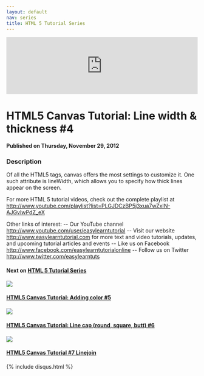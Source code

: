 ```yaml
---
layout: default
nav: series
title: HTML 5 Tutorial Series
---
```


<div class="container">
    <div class="row mt grid">
        <div class="mt"></div>
        <div class="row" style="margin-bottom: 20px;">
            <div class="col-sm-push-1 col-sm-10 col-md-push-2 col-md-8">
                <div class="video-container">
                    <iframe width="100%" src="https://www.youtube.com/embed/F7o962sWVqM" frameborder="0" allowfullscreen></iframe>
                </div>
            </div>
            <div class="clearfix"></div>
            <div class="col-md-8">
                <h1>HTML5 Canvas Tutorial: Line width & thickness #4</h1>
                <h4>Published on Thursday, November 29, 2012</h4>
                <h3>Description</h3>
                <p>Of all the HTML5 tags, canvas offers the most settings to customize it. One such attribute is lineWidth, which allows you to specify how thick lines appear on the screen.

For more HTML 5 tutorial videos, check out the complete playlist at http://www.youtube.com/playlist?list=PLGJDCzBP5j3xua7wZxIN-AJGvIwPdZ_eX 
  
Other links of interest:
-- Our YouTube channel http://www.youtube.com/user/easylearntutorial 
-- Visit our website http://www.easylearntutorial.com for more text and video tutorials, updates, and upcoming tutorial articles and events
-- Like us on Facebook http://www.facebook.com/easylearntutorialonline 
-- Follow us on Twitter http://www.twitter.com/easylearntuts</p>
            </div>
            <div class="col-md-4">
                <h4>Next on <a href="/series/html-5-tutorial-series">HTML 5 Tutorial Series</a></h4><div class="row" style="margin-bottom: 20px">
            <div class="col-md-6">
                <a href="/series/html-5-tutorial-series/html5-canvas-tutorial-adding-color-5">
                    <img src="/img/blank.gif" data-echo="https://i.ytimg.com/vi/lDKZ4TffTUE/hqdefault.jpg" class="img-responsive" />
                </a>
            </div>
            <div class="col-md-6">
                <h4>
                    <a href="/series/html-5-tutorial-series/html5-canvas-tutorial-adding-color-5">HTML5 Canvas Tutorial: Adding color #5</a>
                </h4>
            </div>
        </div><div class="row" style="margin-bottom: 20px">
            <div class="col-md-6">
                <a href="/series/html-5-tutorial-series/html5-canvas-tutorial-line-cap-round-square-butt-6">
                    <img src="/img/blank.gif" data-echo="https://i.ytimg.com/vi/7JE7ic580L4/hqdefault.jpg" class="img-responsive" />
                </a>
            </div>
            <div class="col-md-6">
                <h4>
                    <a href="/series/html-5-tutorial-series/html5-canvas-tutorial-line-cap-round-square-butt-6">HTML5 Canvas Tutorial: Line cap (round, square, butt) #6</a>
                </h4>
            </div>
        </div><div class="row" style="margin-bottom: 20px">
            <div class="col-md-6">
                <a href="/series/html-5-tutorial-series/html5-canvas-tutorial-7-linejoin">
                    <img src="/img/blank.gif" data-echo="https://i.ytimg.com/vi/RUkEcqQ5kw4/hqdefault.jpg" class="img-responsive" />
                </a>
            </div>
            <div class="col-md-6">
                <h4>
                    <a href="/series/html-5-tutorial-series/html5-canvas-tutorial-7-linejoin">HTML5 Canvas Tutorial #7 Linejoin</a>
                </h4>
            </div>
        </div>
            </div>
            <div class="col-md-8">
                {% include disqus.html %}
            </div>
        </div>
    </div>
    <div class="row mt grid"></div>
</div>
